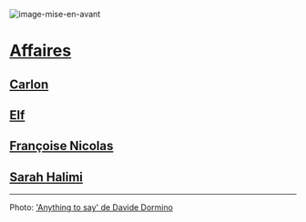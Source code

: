 ![image-mise-en-avant](../_aux/Bellefaçadecarlton.png)

# [Affaires](affaires)
## [Carlon](carlton.md)
## [Elf](elf.md)
## [Françoise Nicolas](fn.md)
## [Sarah Halimi](shalimi.md)

---
Photo: ['Anything to say' de Davide Dormino](http://davidedormino.com/2015/05/27/anything-to-say-a-monument-to-courage/#jp-carousel-532)
